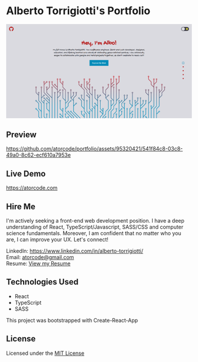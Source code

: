 # Alberto Torrigiotti's Portfolio

<img width="800" src="./src/assets/portfolio-project-image1.png" alt="Portfolio's introduction section image">

## Preview

https://github.com/atorcode/portfolio/assets/95320421/541f84c8-03c8-49a0-8c62-ecf610a7953e

## Live Demo

https://atorcode.com

## Hire Me

I'm actively seeking a front-end web development position. I have a deep understanding of React, TypeScript/Javascript, SASS/CSS and computer science fundamentals. Moreover, I am confident that no matter who you are, I can improve your UX. Let's connect!

LinkedIn: https://www.linkedin.com/in/alberto-torrigiotti/ <br>
Email: [atorcode@gmail.com](mailto:atorcode@gmail.com) <br>
Resume: [View my Resume](https://drive.google.com/file/d/17TpguD5Ts8P8ygYAJyG-RYMKJn3rOyr6/view?usp=sharing)

## Technologies Used

- React
- TypeScript
- SASS

This project was bootstrapped with Create-React-App

## License

Licensed under the [MIT License](LICENSE)
